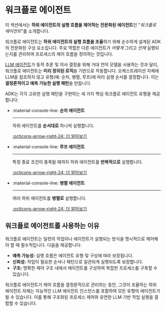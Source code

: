 # 워크플로 에이전트

이 섹션에서는 **하위 에이전트의 실행 흐름을 제어하는 전문화된 에이전트**인 "*워크플로 에이전트*"를 소개합니다.

워크플로 에이전트는 **하위 에이전트의 실행 흐름을 조율**하기 위해 순수하게 설계된 ADK의 전문화된 구성 요소입니다. 주요 역할은 다른 에이전트가 *어떻게* 그리고 *언제* 실행되는지를 관리하여 프로세스의 제어 흐름을 정의하는 것입니다.

[LLM 에이전트](../llm-agents.md)가 동적 추론 및 의사 결정을 위해 거대 언어 모델을 사용하는 것과 달리, 워크플로 에이전트는 **미리 정의된 로직**을 기반으로 작동합니다. 오케스트레이션 자체에 LLM을 참조하지 않고 유형(예: 순차, 병렬, 루프)에 따라 실행 순서를 결정합니다. 이는 **결정론적이고 예측 가능한 실행 패턴**을 만듭니다.

ADK는 각각 고유한 실행 패턴을 구현하는 세 가지 핵심 워크플로 에이전트 유형을 제공합니다:

<div class="grid cards" markdown>

- :material-console-line: **순차 에이전트**

    ---

    하위 에이전트를 **순서대로** 하나씩 실행합니다.

    [:octicons-arrow-right-24: 더 알아보기](sequential-agents.md)

- :material-console-line: **루프 에이전트**

    ---

    특정 종료 조건이 충족될 때까지 하위 에이전트를 **반복적으로** 실행합니다.

    [:octicons-arrow-right-24: 더 알아보기](loop-agents.md)

- :material-console-line: **병렬 에이전트**

    ---

    여러 하위 에이전트를 **병렬로** 실행합니다.

    [:octicons-arrow-right-24: 더 알아보기](parallel-agents.md)

</div>

## 워크플로 에이전트를 사용하는 이유

워크플로 에이전트는 일련의 작업이나 에이전트가 실행되는 방식을 명시적으로 제어해야 할 때 필수적입니다. 다음을 제공합니다:

*   **예측 가능성:** 실행 흐름은 에이전트 유형 및 구성에 따라 보장됩니다.
*   **신뢰성:** 작업이 필요한 순서나 패턴으로 일관되게 실행되도록 보장합니다.
*   **구조:** 명확한 제어 구조 내에서 에이전트를 구성하여 복잡한 프로세스를 구축할 수 있습니다.

워크플로 에이전트가 제어 흐름을 결정론적으로 관리하는 동안, 그것이 조율하는 하위 에이전트 자체는 지능적인 LLM 에이전트 인스턴스를 포함하여 모든 유형의 에이전트가 될 수 있습니다. 이를 통해 구조화된 프로세스 제어와 유연한 LLM 기반 작업 실행을 결합할 수 있습니다.